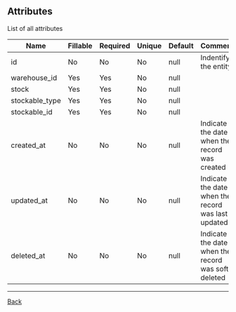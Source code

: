 ## Attributes

List of all attributes

| Name | Fillable | Required | Unique | Default | Comment |
|------|----------|----------|--------|---------|---------|
| id | No | No | No | null | Indentify the entity
| warehouse_id | Yes | Yes | No | null | 
| stock | Yes | Yes | No | null | 
| stockable_type | Yes | Yes | No | null | 
| stockable_id | Yes | Yes | No | null | 
| created_at | No | No | No | null | Indicate the date when the record was created
| updated_at | No | No | No | null | Indicate the date when the record was last updated
| deleted_at | No | No | No | null | Indicate the date when the record was soft-deleted

---
[Back](index.md)